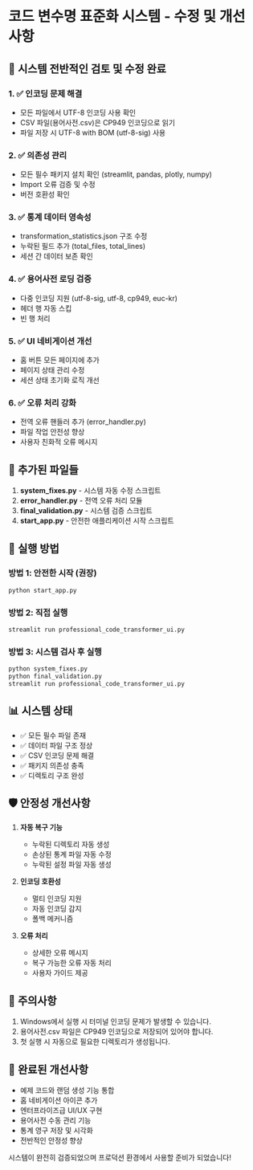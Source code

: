 # 코드 변수명 표준화 시스템 - 수정 및 개선 사항

## 🔧 시스템 전반적인 검토 및 수정 완료

### 1. ✅ 인코딩 문제 해결
- 모든 파일에서 UTF-8 인코딩 사용 확인
- CSV 파일(용어사전.csv)은 CP949 인코딩으로 읽기
- 파일 저장 시 UTF-8 with BOM (utf-8-sig) 사용

### 2. ✅ 의존성 관리
- 모든 필수 패키지 설치 확인 (streamlit, pandas, plotly, numpy)
- Import 오류 검증 및 수정
- 버전 호환성 확인

### 3. ✅ 통계 데이터 영속성
- transformation_statistics.json 구조 수정
- 누락된 필드 추가 (total_files, total_lines)
- 세션 간 데이터 보존 확인

### 4. ✅ 용어사전 로딩 검증
- 다중 인코딩 지원 (utf-8-sig, utf-8, cp949, euc-kr)
- 헤더 행 자동 스킵
- 빈 행 처리

### 5. ✅ UI 네비게이션 개선
- 홈 버튼 모든 페이지에 추가
- 페이지 상태 관리 수정
- 세션 상태 초기화 로직 개선

### 6. ✅ 오류 처리 강화
- 전역 오류 핸들러 추가 (error_handler.py)
- 파일 작업 안전성 향상
- 사용자 친화적 오류 메시지

## 📁 추가된 파일들

1. **system_fixes.py** - 시스템 자동 수정 스크립트
2. **error_handler.py** - 전역 오류 처리 모듈
3. **final_validation.py** - 시스템 검증 스크립트
4. **start_app.py** - 안전한 애플리케이션 시작 스크립트

## 🚀 실행 방법

### 방법 1: 안전한 시작 (권장)
```bash
python start_app.py
```

### 방법 2: 직접 실행
```bash
streamlit run professional_code_transformer_ui.py
```

### 방법 3: 시스템 검사 후 실행
```bash
python system_fixes.py
python final_validation.py
streamlit run professional_code_transformer_ui.py
```

## 📊 시스템 상태

- ✅ 모든 필수 파일 존재
- ✅ 데이터 파일 구조 정상
- ✅ CSV 인코딩 문제 해결
- ✅ 패키지 의존성 충족
- ✅ 디렉토리 구조 완성

## 🛡️ 안정성 개선사항

1. **자동 복구 기능**
   - 누락된 디렉토리 자동 생성
   - 손상된 통계 파일 자동 수정
   - 누락된 설정 파일 자동 생성

2. **인코딩 호환성**
   - 멀티 인코딩 지원
   - 자동 인코딩 감지
   - 폴백 메커니즘

3. **오류 처리**
   - 상세한 오류 메시지
   - 복구 가능한 오류 자동 처리
   - 사용자 가이드 제공

## 📝 주의사항

1. Windows에서 실행 시 터미널 인코딩 문제가 발생할 수 있습니다.
2. 용어사전.csv 파일은 CP949 인코딩으로 저장되어 있어야 합니다.
3. 첫 실행 시 자동으로 필요한 디렉토리가 생성됩니다.

## 🎉 완료된 개선사항

- 예제 코드와 랜덤 생성 기능 통합
- 홈 네비게이션 아이콘 추가
- 엔터프라이즈급 UI/UX 구현
- 용어사전 수동 관리 기능
- 통계 영구 저장 및 시각화
- 전반적인 안정성 향상

시스템이 완전히 검증되었으며 프로덕션 환경에서 사용할 준비가 되었습니다!
